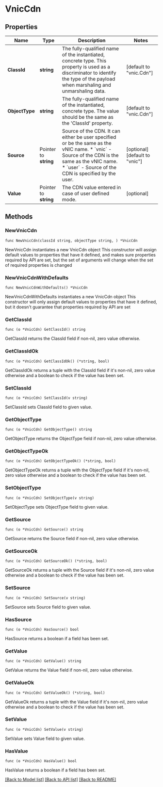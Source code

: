 # VnicCdn

## Properties

Name | Type | Description | Notes
------------ | ------------- | ------------- | -------------
**ClassId** | **string** | The fully-qualified name of the instantiated, concrete type. This property is used as a discriminator to identify the type of the payload when marshaling and unmarshaling data. | [default to "vnic.Cdn"]
**ObjectType** | **string** | The fully-qualified name of the instantiated, concrete type. The value should be the same as the &#39;ClassId&#39; property. | [default to "vnic.Cdn"]
**Source** | Pointer to **string** | Source of the CDN. It can either be user specified or be the same as the vNIC name. * &#x60;vnic&#x60; - Source of the CDN is the same as the vNIC name. * &#x60;user&#x60; - Source of the CDN is specified by the user. | [optional] [default to "vnic"]
**Value** | Pointer to **string** | The CDN value entered in case of user defined mode. | [optional] 

## Methods

### NewVnicCdn

`func NewVnicCdn(classId string, objectType string, ) *VnicCdn`

NewVnicCdn instantiates a new VnicCdn object
This constructor will assign default values to properties that have it defined,
and makes sure properties required by API are set, but the set of arguments
will change when the set of required properties is changed

### NewVnicCdnWithDefaults

`func NewVnicCdnWithDefaults() *VnicCdn`

NewVnicCdnWithDefaults instantiates a new VnicCdn object
This constructor will only assign default values to properties that have it defined,
but it doesn't guarantee that properties required by API are set

### GetClassId

`func (o *VnicCdn) GetClassId() string`

GetClassId returns the ClassId field if non-nil, zero value otherwise.

### GetClassIdOk

`func (o *VnicCdn) GetClassIdOk() (*string, bool)`

GetClassIdOk returns a tuple with the ClassId field if it's non-nil, zero value otherwise
and a boolean to check if the value has been set.

### SetClassId

`func (o *VnicCdn) SetClassId(v string)`

SetClassId sets ClassId field to given value.


### GetObjectType

`func (o *VnicCdn) GetObjectType() string`

GetObjectType returns the ObjectType field if non-nil, zero value otherwise.

### GetObjectTypeOk

`func (o *VnicCdn) GetObjectTypeOk() (*string, bool)`

GetObjectTypeOk returns a tuple with the ObjectType field if it's non-nil, zero value otherwise
and a boolean to check if the value has been set.

### SetObjectType

`func (o *VnicCdn) SetObjectType(v string)`

SetObjectType sets ObjectType field to given value.


### GetSource

`func (o *VnicCdn) GetSource() string`

GetSource returns the Source field if non-nil, zero value otherwise.

### GetSourceOk

`func (o *VnicCdn) GetSourceOk() (*string, bool)`

GetSourceOk returns a tuple with the Source field if it's non-nil, zero value otherwise
and a boolean to check if the value has been set.

### SetSource

`func (o *VnicCdn) SetSource(v string)`

SetSource sets Source field to given value.

### HasSource

`func (o *VnicCdn) HasSource() bool`

HasSource returns a boolean if a field has been set.

### GetValue

`func (o *VnicCdn) GetValue() string`

GetValue returns the Value field if non-nil, zero value otherwise.

### GetValueOk

`func (o *VnicCdn) GetValueOk() (*string, bool)`

GetValueOk returns a tuple with the Value field if it's non-nil, zero value otherwise
and a boolean to check if the value has been set.

### SetValue

`func (o *VnicCdn) SetValue(v string)`

SetValue sets Value field to given value.

### HasValue

`func (o *VnicCdn) HasValue() bool`

HasValue returns a boolean if a field has been set.


[[Back to Model list]](../README.md#documentation-for-models) [[Back to API list]](../README.md#documentation-for-api-endpoints) [[Back to README]](../README.md)


